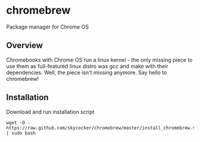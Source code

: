 chromebrew
==========

Package manager for Chrome OS

Overview
--------
Chromebooks with Chrome OS run a linux kernel - the only missing piece to use them as full-featured linux distro was gcc and make with their dependencies. Well, the piece isn't missing anymore. Say hello to chromebrew!

Installation
------------

Download and run installation script

    wget -O - https://raw.github.com/skycocker/chromebrew/master/install_chromebrew.sh | sudo bash
